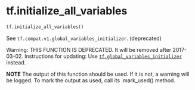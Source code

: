 <div itemscope itemtype="http://developers.google.com/ReferenceObject">
<meta itemprop="name" content="tf.initialize_all_variables" />
<meta itemprop="path" content="Stable" />
</div>

# tf.initialize_all_variables

``` python
tf.initialize_all_variables()
```

See `tf.compat.v1.global_variables_initializer`. (deprecated)

Warning: THIS FUNCTION IS DEPRECATED. It will be removed after 2017-03-02.
Instructions for updating:
Use <a href="../tf/initializers/global_variables.md"><code>tf.global_variables_initializer</code></a> instead.

  **NOTE** The output of this function should be used.  If it is not, a warning will be logged.  To mark the output as used, call its .mark_used() method.